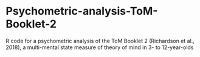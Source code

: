 # Psychometric-analysis-ToM-Booklet-2
R code for a psychometric analysis of the ToM Booklet 2 (Richardson et al., 2018), a multi-mental state measure of theory of mind in 3- to 12-year-olds
